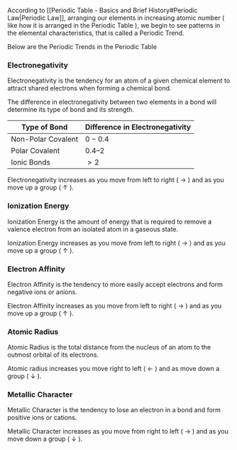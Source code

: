 According to [[Periodic Table - Basics and Brief History#Periodic Law|Periodic Law]], arranging our elements in increasing atomic number ( like how it is arranged in the Periodic Table ), we begin to see patterns in the elemental characteristics, that is called a Periodic Trend.

Below are the Periodic Trends in the Periodic Table
### Electronegativity
Electronegativity is the tendency for an atom of a given chemical element to attract shared electrons when forming a chemical bond.

The difference in electronegativity between two elements in a bond will determine its type of bond and its strength.

| Type of Bond       | Difference in Electronegativity |
| ------------------ | ------------------------------- |
| Non-Polar Covalent | $0-0.4$                         |
| Polar Covalent     | $0.4–2$                         |
| Ionic Bonds        | $>2$                            |
Electronegativity increases as you move from left to right ( $\rightarrow$ ) and as you move up a group ( $\uparrow$ ).
### Ionization Energy
Ionization Energy is the amount of energy that is required to remove a valence electron from an isolated atom in a gaseous state.

Ionization Energy increases as you move from left to right ( $\rightarrow$ ) and as you move up a group ( $\uparrow$ ).
### Electron Affinity
Electron Affinity is the tendency to more easily accept electrons and form negative ions or anions.

Electron Affinity increases as you move from left to right ( $\rightarrow$ ) and as you move up a group ( $\uparrow$ ).
### Atomic Radius
Atomic Radius is the total distance from the nucleus of an atom to the outmost orbital of its electrons.

Atomic radius increases you move right to left ( $\leftarrow$ ) and as move down a group ( $\downarrow$ ).
### Metallic Character
Metallic Character is the tendency to lose an electron in a bond and form positive ions or cations.

Metallic Character increases as you move from right to left ( $\rightarrow$ ) and as you move down a group ( $\downarrow$ ).